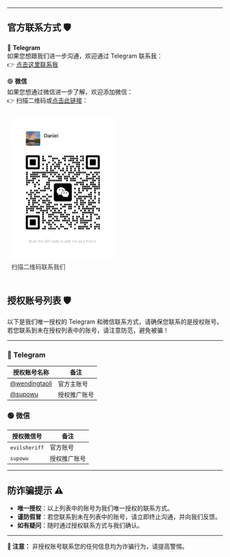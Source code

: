 
---

## **官方联系方式 🛡️**

🔗 **Telegram**  
如果您想跟我们进一步沟通，欢迎通过 Telegram 联系我：  
👉 [点击这里联系我](https://t.me/wendingtaoli)

🟢 **微信**  
如果您想通过微信进一步了解，欢迎添加微信：  
👉 扫描二维码或[点击此链接](https://raw.githubusercontent.com/wendingtaoli/wendingtaoli.github.io/main/image/wechat_qr.png)：
<div style="text-align: left; padding: 10px;">
    <img src="https://raw.githubusercontent.com/wendingtaoli/wendingtaoli.github.io/main/image/wechat_qr.png" 
         alt="微信二维码" 
         style="display: block; max-width: 240px; height: auto; margin-left: 0;">
    <p style="margin-top: 10px; color: #333; font-size: 14px;">扫描二维码联系我们</p>
</div>

## **授权账号列表 🛡️**

以下是我们唯一授权的 Telegram 和微信联系方式，请确保您联系的是授权账号。  
若您联系到未在授权列表中的账号，请注意防范，避免被骗！

---

### **🔗 Telegram**
| 授权账号名称                                     | 备注     |
|--------------------------------------------|--------|
| [@wendingtaoli](https://t.me/wendingtaoli) | 官方主账号  |
| [@supowu](https://t.me/supowu)             | 授权推广账号 |

### **🟢 微信**
| 授权微信号         | 备注     |
|---------------|--------|
| `evilsheriff` | 官方账号   |
| `supowu`      | 授权推广账号 |

---

## **防诈骗提示 ⚠️**

- **唯一授权**：以上列表中的账号为我们唯一授权的联系方式。
- **谨防假冒**：若您联系到未在列表中的账号，请立即终止沟通，并向我们反馈。
- **如有疑问**：随时通过授权联系方式与我们确认。

---

**🛑 注意：** 非授权账号联系您的任何信息均为诈骗行为，请提高警惕。